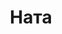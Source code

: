 ---
title: "Ната"
description: "Я милая и приятная в общении девушка. Подарю незабываемые эмоции и скрашу досуг щедрому мужчине в роли девушки для эскорта. С высшим образованием и знанием английского языка, поэтому с удовольствием поддержу любую тему беседы. У меня модельная внешность, мягкий и нежный характер. Предпочитаю отдых в элитном ресторане или уютный вечер в шикарном номере отеля. С большим удовольствием составлю компанию или организую приятный досуг.

Я увлекаюсь литературой и много читаю, активно занимаюсь своим телом, чтобы поддерживать его в форме. Ты можешь легко снять девушку эскорт, обратившись к менеджеру агентства, чтобы скрасить день и получить массу наслаждения."
Price: "От 1000$"
height: "173"
weight: "51"
age: "20"
folder: nata
mainImage: 1.webp
bustSize: "4"
hairColor: "brunet"
visa: "usa"
images:
  - 2.webp
  - 3.webp
---